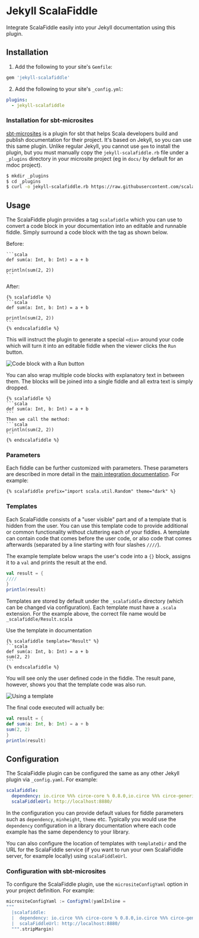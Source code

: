 # Jekyll ScalaFiddle

Integrate ScalaFiddle easily into your Jekyll documentation using this plugin.

## Installation

1. Add the following to your site's `Gemfile`:

```ruby
gem 'jekyll-scalafiddle'
```

2. Add the following to your site's `_config.yml`:

```yml
plugins:
  - jekyll-scalafiddle
```

### Installation for sbt-microsites

[sbt-microsites](https://47deg.github.io/sbt-microsites/) is a plugin for sbt that helps Scala developers build and publish 
documentation for their project. It's based on Jekyll, so you can use this same plugin. Unlike regular Jekyll, you cannot use 
`gem` to install the plugin, but you must manually copy the `jekyll-scalafiddle.rb` file under a `_plugins` directory in your 
microsite project (eg in `docs/` by default for an mdoc project).

```bash
$ mkdir _plugins
$ cd _plugins
$ curl -o jekyll-scalafiddle.rb https://raw.githubusercontent.com/scalafiddle/scalafiddle-core/master/integrations/jekyll/lib/jekyll-scalafiddle.rb
```

## Usage

The ScalaFiddle plugin provides a tag `scalafiddle` which you can use to convert a code block in your documentation into an
editable and runnable fiddle. Simply surround a code block with the tag as shown below.

Before:
````
```scala
def sum(a: Int, b: Int) = a + b

println(sum(2, 2))
```
````

After:
````
{% scalafiddle %}
```scala
def sum(a: Int, b: Int) = a + b

println(sum(2, 2))
```
{% endscalafiddle %}
````

This will instruct the plugin to generate a special `<div>` around your code which will turn it into an editable fiddle when the
viewer clicks the `Run` button.

![Code block with a Run button](../gitbook/images/fiddle_run.png)

You can also wrap multiple code blocks with explanatory text in between them. The blocks will be joined
into a single fiddle and all extra text is simply dropped.

````
{% scalafiddle %}
```scala
def sum(a: Int, b: Int) = a + b
```
Then we call the method:
```scala
println(sum(2, 2))
```
{% endscalafiddle %}
````

### Parameters

Each fiddle can be further customized with parameters. These parameters are described in more detail in the 
[main integration documentation](https://github.com/scalafiddle/scalafiddle-core/blob/master/integrations/README.md). For example:

````
{% scalafiddle prefix="import scala.util.Random" theme="dark" %}
````

### Templates

Each ScalaFiddle consists of a "user visible" part and of a template that is hidden from the user. You can use this template
code to provide additional or common functionality without cluttering each of your fiddles. A template can contain code that 
comes before the user code, or also code that comes afterwards (separated by a line starting with four slashes `////`).

The example template below wraps the user's code into a `{}` block, assigns it to a `val` and prints the result at the end.

```scala
val result = {
////
}
println(result)
```

Templates are stored by default under the `_scalafiddle` directory (which can be changed via configuration). Each template must
have a `.scala` extension. For the example above, the correct file name would be `_scalafiddle/Result.scala`

Use the template in documentation
````
{% scalafiddle template="Result" %}
```scala
def sum(a: Int, b: Int) = a + b
sum(2, 2)
```
{% endscalafiddle %}
````

You will see only the user defined code in the fiddle. The result pane, however, shows you that the template code was also
run.

![Using a template](../gitbook/images/use_template.png)

The final code executed will actually be:

```scala
val result = {
def sum(a: Int, b: Int) = a + b
sum(2, 2)
}
println(result)
```

## Configuration

The ScalaFiddle plugin can be configured the same as any other Jekyll plugin via `_config.yaml`. For example:

```yaml
scalafiddle:
  dependency: io.circe %%% circe-core % 0.8.0,io.circe %%% circe-generic % 0.8.0,io.circe %%% circe-parser % 0.8.0
  scalaFiddleUrl: http://localhost:8880/
```

In the configuration you can provide default values for fiddle parameters such as `dependency`, `minheight`, `theme` etc. 
Typically you would use the `dependency` configuration in a library documentation where each code example has the same dependency
to your library.

You can also configure the location of templates with `templateDir` and the URL for the ScalaFiddle service (if you want to
run your own ScalaFiddle server, for example locally) using `scalaFiddleUrl`.

### Configuration with sbt-microsites

To configure the ScalaFiddle plugin, use the `micrositeConfigYaml` option in your project definition. For example: 

```scala
micrositeConfigYaml := ConfigYml(yamlInline =
"""
  |scalafiddle:
  |  dependency: io.circe %%% circe-core % 0.8.0,io.circe %%% circe-generic % 0.8.0,io.circe %%% circe-parser % 0.8.0
  |  scalaFiddleUrl: http://localhost:8880/
  """.stripMargin)
```
